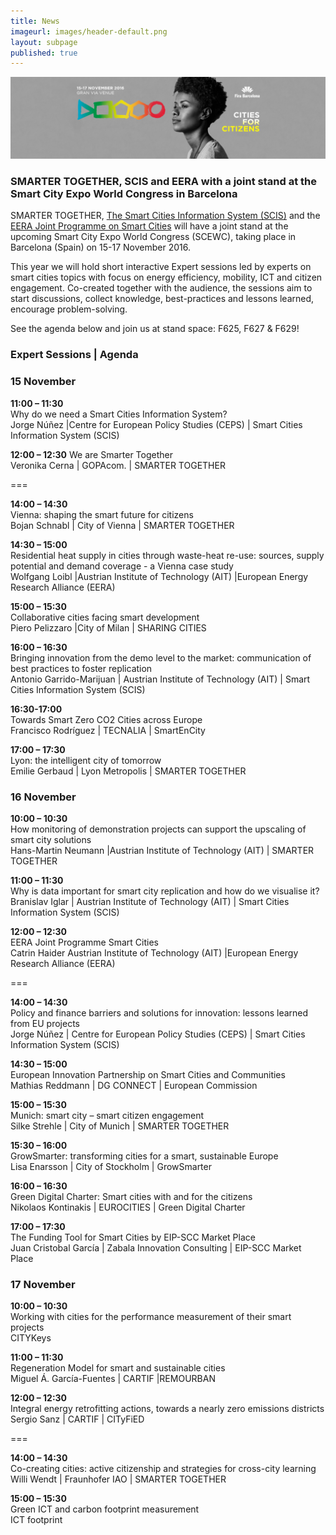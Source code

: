 ```yaml
---
title: News
imageurl: images/header-default.png
layout: subpage
published: true
---
```

![news.jpg](/images/news.jpg)

### SMARTER TOGETHER, SCIS and EERA with a joint stand at the Smart City Expo World Congress in Barcelona

SMARTER TOGETHER, [The Smart Cities Information System (SCIS)](http://www.smartcities-infosystem.eu) and the [EERA Joint Programme on Smart Cities](http://www.eera-set.eu) will have a joint stand at the upcoming  Smart City Expo World Congress (SCEWC), taking place in Barcelona (Spain) on 15-17 November 2016.

This year we will hold short interactive Expert sessions led by experts on smart cities topics with focus on energy efficiency, mobility, ICT and citizen engagement. Co-created together with the audience, the sessions aim to start discussions, collect knowledge, best-practices and lessons learned, encourage problem-solving. 

See the agenda below and join us at stand space: F625, F627 & F629! 

### Expert Sessions | Agenda

### 15 November

**11:00 – 11:30**<br />
Why do we need a Smart Cities Information System?<br />Jorge Núñez |Centre for European Policy Studies (CEPS) | Smart Cities Information System (SCIS)

**12:00 – 12:30** 
We are Smarter Together <br />
Veronika Cerna | GOPAcom. | SMARTER TOGETHER 

===

**14:00 – 14:30**<br />
Vienna: shaping the smart future for citizens <br />
Bojan Schnabl | City of Vienna | SMARTER TOGETHER

**14:30 – 15:00**<br />
Residential heat supply in cities through waste-heat re-use: sources, supply potential and demand coverage - a Vienna case study<br />
Wolfgang Loibl |Austrian Institute of Technology (AIT) |European Energy Research Alliance (EERA) 

**15:00 – 15:30**<br />
Collaborative cities facing smart development<br />
Piero Pelizzaro |City of Milan | SHARING CITIES 

**16:00 – 16:30**<br />
Bringing innovation from the demo level to the market: communication of best practices to foster replication<br />
Antonio Garrido-Marijuan | Austrian Institute of Technology (AIT) | Smart Cities Information System (SCIS)

**16:30-17:00**<br />
Towards Smart Zero CO2 Cities across Europe<br />
Francisco Rodríguez | TECNALIA | SmartEnCity 

**17:00 – 17:30** <br />
Lyon: the intelligent city of tomorrow <br />
Emilie Gerbaud | Lyon Metropolis | SMARTER TOGETHER 

### 16 November

**10:00 – 10:30** <br />
How monitoring of demonstration projects can support the upscaling of smart city solutions<br />
Hans-Martin Neumann |Austrian Institute of Technology (AIT) | SMARTER TOGETHER

**11:00 – 11:30**<br />
Why is data important for smart city replication and how do we visualise it?<br />
Branislav Iglar | Austrian Institute of Technology (AIT) | Smart Cities Information System (SCIS)

**12:00 – 12:30** <br />
EERA Joint Programme Smart Cities<br />
Catrin Haider Austrian Institute of Technology (AIT) |European Energy Research Alliance (EERA) 

===

**14:00 – 14:30** <br />
Policy and finance barriers and solutions for innovation: lessons learned from EU projects<br />
Jorge Núñez | Centre for European Policy Studies (CEPS) | Smart Cities Information System (SCIS)

**14:30 – 15:00**<br />
European Innovation Partnership on Smart Cities and Communities <br />
Mathias Reddmann | DG CONNECT | European Commission 

**15:00 – 15:30**<br />
Munich: smart city – smart citizen engagement<br />
Silke Strehle | City of Munich | SMARTER TOGETHER 

**15:30 – 16:00**<br />
GrowSmarter: transforming cities for a smart, sustainable Europe<br />
Lisa Enarsson | City of Stockholm | GrowSmarter 

**16:00 – 16:30** <br />
Green Digital Charter: Smart cities with and for the citizens<br />
Nikolaos Kontinakis | EUROCITIES | Green Digital Charter 

**17:00 – 17:30** <br />
The Funding Tool for Smart Cities by EIP-SCC Market Place<br />
Juan Cristobal García | Zabala Innovation Consulting | EIP-SCC Market Place 


### 17 November

**10:00 – 10:30** <br />
Working with cities for the performance measurement of their smart projects<br />
CITYKeys

**11:00 – 11:30**<br />
Regeneration Model for smart and sustainable cities<br />
Miguel Á. García-Fuentes | CARTIF |REMOURBAN 

**12:00 – 12:30**<br />
Integral energy retrofitting actions, towards a nearly zero emissions districts<br />
Sergio Sanz | CARTIF | CITyFiED 

===

**14:00 – 14:30**<br />
Co-creating cities: active citizenship and strategies for cross-city learning<br />
Willi Wendt | Fraunhofer IAO | SMARTER TOGETHER 

**15:00 – 15:30** <br />
Green ICT and carbon footprint measurement<br />
ICT footprint
